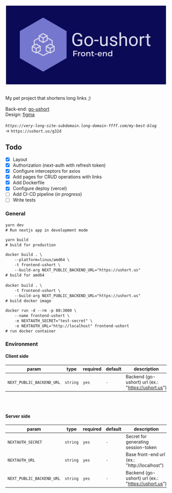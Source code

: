 <p align="center">
 <img src='assets/logo.jpg' width='500'>
</p>

<!-- [![CI-CD pipeline](https://github.com/WenzzyX/frontend-ushort/actions/workflows/ci-cd.production.yml/badge.svg)](https://github.com/WenzzyX/frontend-ushort/actions/workflows/ci-cd.production.yml) -->

&nbsp;\
My pet project that shortens long links ;)\
&nbsp;\
Back-end: [go-ushort](https://github.com/WenzzyX/go-ushort)\
Design: [figma](https://www.figma.com/community/file/1267929060708092881)
&nbsp;\
&nbsp;\
_`https://very-long-site-subdomain.long-domain-ffff.com/my-best-blog`_ \
-> `https://ushort.us/g32d`

## Todo

- [x] Layout
- [x] Authorization (next-auth with refresh token)
- [x] Configure interceptors for axios
- [x] Add pages for CRUD operations with links
- [x] Add Dockerfile
- [x] Configure deploy (vercel)
- [ ] Add CI-CD pipeline (_in progress_)
- [ ] Write tests

### General

```shell
yarn dev
# Run nextjs app in development mode
```

```shell
yarn build
# build for production
```

```shell
docker build . \
	--platform=linux/amd64 \
	-t frontend-ushort \
	--build-arg NEXT_PUBLIC_BACKEND_URL="https://ushort.us"
# build for amd64

docker build . \
	-t frontend-ushort \
	--build-arg NEXT_PUBLIC_BACKEND_URL="https://ushort.us"
# build docker image
```

```shell
docker run -d --rm -p 80:3000 \
	--name frontend-ushort \
	-e NEXTAUTH_SECRET="test-secret" \
	-e NEXTAUTH_URL="http://localhost" frontend-ushort
# run docker container
```

### Environment

#### Client side

| param                     | type     | required | default | description                                        |
| ------------------------- | -------- | -------- | ------- | -------------------------------------------------- |
| `NEXT_PUBLIC_BACKEND_URL` | `string` | `yes`    | `-`     | Backend (go-ushort) url (ex.: "https://ushort.us") |

&nbsp;\
&nbsp;

#### Server side

| param                     | type     | required | default | description                                        |
| ------------------------- | -------- | -------- | ------- | -------------------------------------------------- |
| `NEXTAUTH_SECRET`         | `string` | `yes`    | `-`     | Secret for generating session-token                |
| `NEXTAUTH_URL`            | `string` | `yes`    | `-`     | Base front-end url (ex.: "http://localhost")       |
| `NEXT_PUBLIC_BACKEND_URL` | `string` | `yes`    | `-`     | Backend (go-ushort) url (ex.: "https://ushort.us") |
